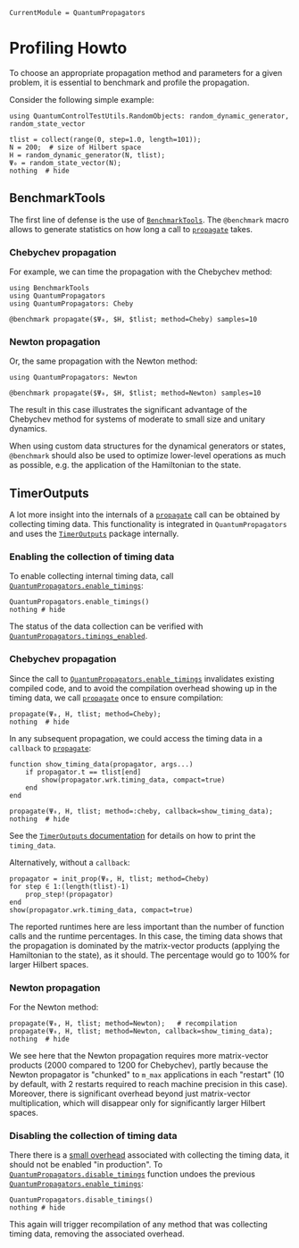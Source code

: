 ```@meta
CurrentModule = QuantumPropagators
```

# Profiling Howto

To choose an appropriate propagation method and parameters for a given problem, it is essential to benchmark and profile the propagation.

Consider the following simple example:

```@example profiling
using QuantumControlTestUtils.RandomObjects: random_dynamic_generator, random_state_vector

tlist = collect(range(0, step=1.0, length=101));
N = 200;  # size of Hilbert space
H = random_dynamic_generator(N, tlist);
Ψ₀ = random_state_vector(N);
nothing  # hide
```


## BenchmarkTools

The first line of defense is the use of [`BenchmarkTools`](https://juliaci.github.io/BenchmarkTools.jl/stable/). The `@benchmark` macro allows to generate statistics on how long a call to [`propagate`](@ref) takes.

### Chebychev propagation

For example, we can time the propagation with the Chebychev method:


```@example profiling
using BenchmarkTools
using QuantumPropagators
using QuantumPropagators: Cheby

@benchmark propagate($Ψ₀, $H, $tlist; method=Cheby) samples=10
```

### Newton propagation

Or, the same propagation with the Newton method:

```@example profiling
using QuantumPropagators: Newton

@benchmark propagate($Ψ₀, $H, $tlist; method=Newton) samples=10
```

The result in this case illustrates the significant advantage of the Chebychev method for systems of moderate to small size and unitary dynamics.

When using custom data structures for the dynamical generators or states, `@benchmark` should also be used to optimize lower-level operations as much as possible, e.g. the application of the Hamiltonian to the state.


## TimerOutputs

A lot more insight into the internals of a [`propagate`](@ref) call can be obtained by collecting timing data. This functionality is integrated in `QuantumPropagators` and uses the [`TimerOutputs`](https://github.com/KristofferC/TimerOutputs.jl#readme) package internally.

### Enabling the collection of timing data

To enable collecting internal timing data, call [`QuantumPropagators.enable_timings`](@ref):

```@example profiling
QuantumPropagators.enable_timings()
nothing # hide
```

The status of the data collection can be verified with [`QuantumPropagators.timings_enabled`](@ref).


### Chebychev propagation

Since the call to [`QuantumPropagators.enable_timings`](@ref) invalidates existing compiled code, and to avoid the compilation overhead showing up in the timing data, we call [`propagate`](@ref) once to ensure compilation:

```@example profiling
propagate(Ψ₀, H, tlist; method=Cheby);
nothing  # hide
```

In any subsequent propagation, we could access the timing data in a `callback` to [`propagate`](@ref):

```@example profiling
function show_timing_data(propagator, args...)
    if propagator.t == tlist[end]
        show(propagator.wrk.timing_data, compact=true)
    end
end

propagate(Ψ₀, H, tlist; method=:cheby, callback=show_timing_data);
nothing  # hide
```

See the [`TimerOutputs` documentation](https://github.com/KristofferC/TimerOutputs.jl#settings-for-printing) for details on how to print the `timing_data`.

Alternatively, without a `callback`:

```@example profiling
propagator = init_prop(Ψ₀, H, tlist; method=Cheby)
for step ∈ 1:(length(tlist)-1)
    prop_step!(propagator)
end
show(propagator.wrk.timing_data, compact=true)
```

The reported runtimes here are less important than the number of function calls and the runtime percentages. In this case, the timing data shows that the propagation is dominated by the matrix-vector products (applying the Hamiltonian to the state), as it should. The percentage would go to 100% for larger Hilbert spaces.

### Newton propagation

For the Newton method:

```@example profiling
propagate(Ψ₀, H, tlist; method=Newton);   # recompilation
propagate(Ψ₀, H, tlist; method=Newton, callback=show_timing_data);
nothing  # hide
```

We see here that the Newton propagation requires more matrix-vector products (2000 compared to 1200 for Chebychev), partly because the Newton propagator is "chunked" to `m_max` applications in each "restart" (10 by default, with 2 restarts required to reach machine precision in this case). Moreover, there is significant overhead beyond just matrix-vector multiplication, which will disappear only for significantly larger Hilbert spaces.

### Disabling the collection of timing data

There there is a [small overhead](https://github.com/KristofferC/TimerOutputs.jl#overhead) associated with collecting the timing data, it should not be enabled "in production". To [`QuantumPropagators.disable_timings`](@ref) function undoes the previous [`QuantumPropagators.enable_timings`](@ref):

```@example profiling
QuantumPropagators.disable_timings()
nothing # hide
```

This again will trigger recompilation of any method that was collecting timing data, removing the associated overhead.
